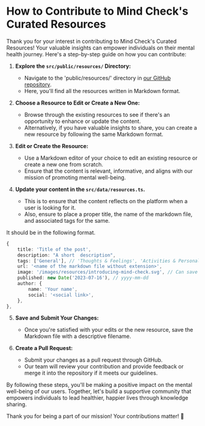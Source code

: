 # How to Contribute to Mind Check's Curated Resources

Thank you for your interest in contributing to Mind Check's Curated Resources! Your valuable insights can empower individuals on their mental health journey. Here's a step-by-step guide on how you can contribute:

1. **Explore the `src/public/resources/` Directory:**
   - Navigate to the 'public/resources/' directory in [our GitHub repository](https://github.com/anuj-af).
   - Here, you'll find all the resources written in Markdown format.

2. **Choose a Resource to Edit or Create a New One:**
   - Browse through the existing resources to see if there's an opportunity to enhance or update the content.
   - Alternatively, if you have valuable insights to share, you can create a new resource by following the same Markdown format.

3. **Edit or Create the Resource:**
   - Use a Markdown editor of your choice to edit an existing resource or create a new one from scratch.
   - Ensure that the content is relevant, informative, and aligns with our mission of promoting mental well-being.

4. **Update your content in the `src/data/resources.ts`.**
   - This is to ensure that the content reflects on the platform when a user is looking for it.
   - Also, ensure to place a proper title, the name of the markdown file, and associated tags for the same.

It should be in the following format.

```ts
{
    title: 'Title of the post',
    description: "A short  description",
    tags: ['General'], // 'Thoughts & Feelings', 'Activities & Personal Relationships', 'Physical Symptoms', 'Suicidal Urges'
    url: '<name of the markdown file without extension>',
    image: '/images/resources/introducing-mind-check.svg', // Can save and use from https://undraw.co/
    published: new Date('2023-07-16'), // yyyy-mm-dd
    author: {
        name: 'Your name',
        social: '<social link>',
    },
},
```

5. **Save and Submit Your Changes:**
   - Once you're satisfied with your edits or the new resource, save the Markdown file with a descriptive filename.

6. **Create a Pull Request:**
   - Submit your changes as a pull request through GitHub.
   - Our team will review your contribution and provide feedback or merge it into the repository if it meets our guidelines.

By following these steps, you'll be making a positive impact on the mental well-being of our users. Together, let's build a supportive community that empowers individuals to lead healthier, happier lives through knowledge sharing.

Thank you for being a part of our mission! Your contributions matter! 🌟
